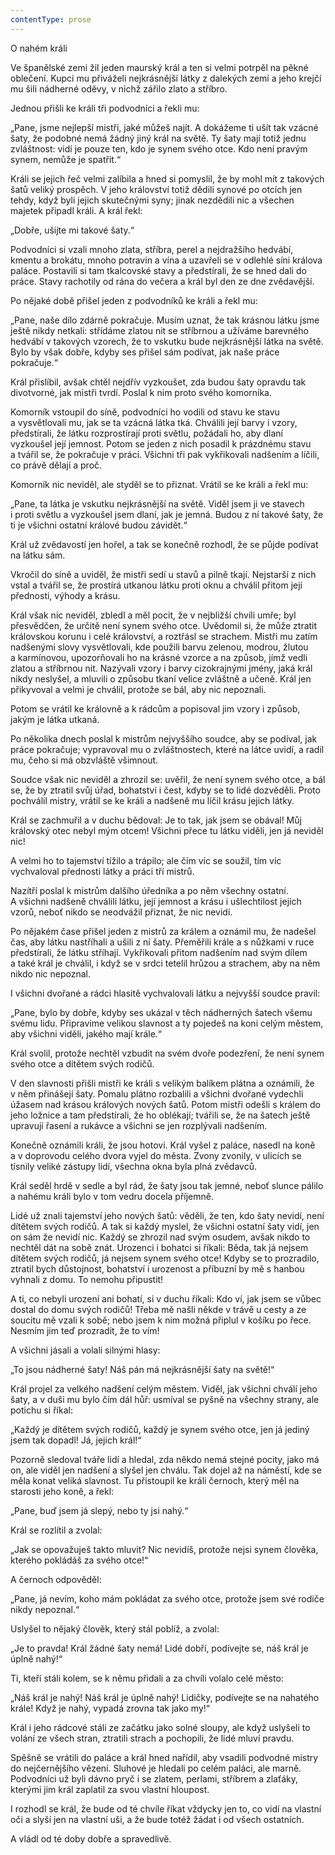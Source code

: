 ```yaml
---
contentType: prose
---
```


O nahém králi

  

Ve španělské zemi žil jeden maurský král a ten si velmi potrpěl na pěkné oblečení. Kupci mu přiváželi nejkrásnější látky z dalekých zemí a jeho krejčí mu šili nádherné oděvy, v nichž zářilo zlato a stříbro.

Jednou přišli ke králi tři podvodníci a řekli mu:

„Pane, jsme nejlepší mistři, jaké můžeš najít. A dokážeme ti ušít tak vzácné šaty, že podobné nemá žádný jiný král na světě. Ty šaty mají totiž jednu zvláštnost: vidí je pouze ten, kdo je synem svého otce. Kdo není pravým synem, nemůže je spatřit.“

Králi se jejich řeč velmi zalíbila a hned si pomyslil, že by mohl mít z takových šatů veliký prospěch. V jeho království totiž dědili synové po otcích jen tehdy, když byli jejich skutečnými syny; jinak nezdědili nic a všechen majetek připadl králi. A král řekl:

„Dobře, ušijte mi takové šaty.“

Podvodníci si vzali mnoho zlata, stříbra, perel a nejdražšího hedvábí, kmentu a brokátu, mnoho potravin a vína a uzavřeli se v odlehlé síni králova paláce. Postavili si tam tkalcovské stavy a předstírali, že se hned dali do práce. Stavy rachotily od rána do večera a král byl den ze dne zvědavější.

Po nějaké době přišel jeden z podvodníků ke králi a řekl mu:

„Pane, naše dílo zdárně pokračuje. Musím uznat, že tak krásnou látku jsme ještě nikdy netkali: střídáme zlatou nit se stříbrnou a užíváme barevného hedvábí v takových vzorech, že to vskutku bude nejkrásnější látka na světě. Bylo by však dobře, kdyby ses přišel sám podívat, jak naše práce pokračuje.“

Král přislíbil, avšak chtěl nejdřív vyzkoušet, zda budou šaty opravdu tak divotvorné, jak mistři tvrdí. Poslal k nim proto svého komorníka.

Komorník vstoupil do síně, podvodníci ho vodili od stavu ke stavu a vysvětlovali mu, jak se ta vzácná látka tká. Chválili její barvy i vzory, předstírali, že látku rozprostírají proti světlu, požádali ho, aby dlaní vyzkoušel její jemnost. Potom se jeden z nich posadil k prázdnému stavu a tvářil se, že pokračuje v práci. Všichni tři pak vykřikovali nadšením a líčili, co právě dělají a proč.

Komorník nic neviděl, ale styděl se to přiznat. Vrátil se ke králi a řekl mu:

„Pane, ta látka je vskutku nejkrásnější na světě. Viděl jsem ji ve stavech i proti světlu a vyzkoušel jsem dlaní, jak je jemná. Budou z ní takové šaty, že ti je všichni ostatní králové budou závidět.“

Král už zvědavostí jen hořel, a tak se konečně rozhodl, že se půjde podívat na látku sám.

Vkročil do síně a uviděl, že mistři sedí u stavů a pilně tkají. Nejstarší z nich vstal a tvářil se, že prostírá utkanou látku proti oknu a chválil přitom její přednosti, výhody a krásu.

Král však nic neviděl, zbledl a měl pocit, že v nejbližší chvíli umře; byl přesvědčen, že určitě není synem svého otce. Uvědomil si, že může ztratit královskou korunu i celé království, a roztřásl se strachem. Mistři mu zatím nadšenými slovy vysvětlovali, kde použili barvu zelenou, modrou, žlutou a karmínovou, upozorňovali ho na krásné vzorce a na způsob, jímž vedli zlatou a stříbrnou nit. Nazývali vzory i barvy cizokrajnými jmény, jaká král nikdy neslyšel, a mluvili o způsobu tkaní velice zvláštně a učeně. Král jen přikyvoval a velmi je chválil, protože se bál, aby nic nepoznali.

Potom se vrátil ke královně a k rádcům a popisoval jim vzory i způsob, jakým je látka utkaná.

Po několika dnech poslal k mistrům nejvyššího soudce, aby se podíval, jak práce pokračuje; vypravoval mu o zvláštnostech, které na látce uvidí, a radil mu, čeho si má obzvláště všimnout.

Soudce však nic neviděl a zhrozil se: uvěřil, že není synem svého otce, a bál se, že by ztratil svůj úřad, bohatství i čest, kdyby se to lidé dozvěděli. Proto pochválil mistry, vrátil se ke králi a nadšeně mu líčil krásu jejich látky.

Král se zachmuřil a v duchu bědoval: Je to tak, jak jsem se obával! Můj královský otec nebyl mým otcem! Všichni přece tu látku viděli, jen já neviděl nic!

A velmi ho to tajemství tížilo a trápilo; ale čím víc se soužil, tím víc vychvaloval přednosti látky a práci tří mistrů.

Nazítří poslal k mistrům dalšího úředníka a po něm všechny ostatní. A všichni nadšeně chválili látku, její jemnost a krásu i ušlechtilost jejích vzorů, neboť nikdo se neodvážil přiznat, že nic nevidí.

Po nějakém čase přišel jeden z mistrů za králem a oznámil mu, že nadešel čas, aby látku nastříhali a ušili z ní šaty. Přeměřili krále a s nůžkami v ruce předstírali, že látku stříhají. Vykřikovali přitom nadšením nad svým dílem a také král je chválil, i když se v srdci tetelil hrůzou a strachem, aby na něm nikdo nic nepoznal.

I všichni dvořané a rádci hlasitě vychvalovali látku a nejvyšší soudce pravil:

„Pane, bylo by dobře, kdyby ses ukázal v těch nádherných šatech všemu svému lidu. Připravíme velikou slavnost a ty pojedeš na koni celým městem, aby všichni viděli, jakého mají krále.“

Král svolil, protože nechtěl vzbudit na svém dvoře podezření, že není synem svého otce a dítětem svých rodičů.

V den slavnosti přišli mistři ke králi s velikým balíkem plátna a oznámili, že v něm přinášejí šaty. Pomalu plátno rozbalili a všichni dvořané vydechli úžasem nad krásou králových nových šatů. Potom mistři odešli s králem do jeho ložnice a tam předstírali, že ho oblékají; tvářili se, že na šatech ještě upravují řasení a rukávce a všichni se jen rozplývali nadšením.

Konečně oznámili králi, že jsou hotovi. Král vyšel z paláce, nasedl na koně a v doprovodu celého dvora vyjel do města. Zvony zvonily, v ulicích se tísnily veliké zástupy lidí, všechna okna byla plná zvědavců.

Král seděl hrdě v sedle a byl rád, že šaty jsou tak jemné, neboť slunce pálilo a nahému králi bylo v tom vedru docela příjemně.

Lidé už znali tajemství jeho nových šatů: věděli, že ten, kdo šaty nevidí, není dítětem svých rodičů. A tak si každý myslel, že všichni ostatní šaty vidí, jen on sám že nevidí nic. Každý se zhrozil nad svým osudem, avšak nikdo to nechtěl dát na sobě znát. Urozenci i bohatci si říkali: Běda, tak já nejsem dítětem svých rodičů, já nejsem synem svého otce! Kdyby se to prozradilo, ztratil bych důstojnost, bohatství i urozenost a příbuzní by mě s hanbou vyhnali z domu. To nemohu připustit!

A ti, co nebyli urození ani bohatí, si v duchu říkali: Kdo ví, jak jsem se vůbec dostal do domu svých rodičů! Třeba mě našli někde v trávě u cesty a ze soucitu mě vzali k sobě; nebo jsem k nim možná připlul v košíku po řece. Nesmím jim teď prozradit, že to vím!

A všichni jásali a volali silnými hlasy:

„To jsou nádherné šaty! Náš pán má nejkrásnější šaty na světě!“

Král projel za velkého nadšení celým městem. Viděl, jak všichni chválí jeho šaty, a v duši mu bylo čím dál hůř: usmíval se pyšně na všechny strany, ale potichu si říkal:

„Každý je dítětem svých rodičů, každý je synem svého otce, jen já jediný jsem tak dopadl! Já, jejich král!“

Pozorně sledoval tváře lidí a hledal, zda někdo nemá stejné pocity, jako má on, ale viděl jen nadšení a slyšel jen chválu. Tak dojel až na náměstí, kde se měla konat veliká slavnost. Tu přistoupil ke králi černoch, který měl na starosti jeho koně, a řekl:

„Pane, buď jsem já slepý, nebo ty jsi nahý.“

Král se rozlítil a zvolal:

„Jak se opovažuješ takto mluvit? Nic nevidíš, protože nejsi synem člověka, kterého pokládáš za svého otce!“

A černoch odpověděl:

„Pane, já nevím, koho mám pokládat za svého otce, protože jsem své rodiče nikdy nepoznal.“

Uslyšel to nějaký člověk, který stál poblíž, a zvolal:

„Je to pravda! Král žádné šaty nemá! Lidé dobří, podívejte se, náš král je úplně nahý!“

Ti, kteří stáli kolem, se k němu přidali a za chvíli volalo celé město:

„Náš král je nahý! Náš král je úplně nahý! Lidičky, podívejte se na nahatého krále! Když je nahý, vypadá zrovna tak jako my!“

Král i jeho rádcové stáli ze začátku jako solné sloupy, ale když uslyšeli to volání ze všech stran, ztratili strach a pochopili, že lidé mluví pravdu.

Spěšně se vrátili do paláce a král hned nařídil, aby vsadili podvodné mistry do nejčernějšího vězení. Sluhové je hledali po celém paláci, ale marně. Podvodníci už byli dávno pryč i se zlatem, perlami, stříbrem a zlaťáky, kterými jim král zaplatil za svou vlastní hloupost.

I rozhodl se král, že bude od té chvíle říkat vždycky jen to, co vidí na vlastní oči a slyší jen na vlastní uši, a že bude totéž žádat i od všech ostatních.

A vládl od té doby dobře a spravedlivě.
